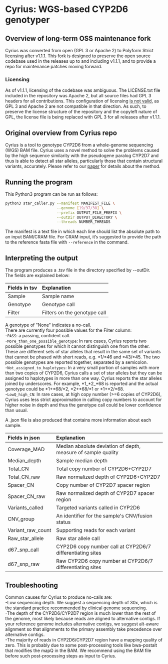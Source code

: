 # Cyrius: WGS-based CYP2D6 genotyper


## Overview of long-term OSS maintenance fork

Cyrius was converted from open (GPL 3 or Apache 2) to Polyform Strict
licensing after v1.1.1. This fork is designed to preserve the open source
codebase used in the releases up to and including v1.1.1, and to provide
a repo for maintenance patches moving forward.

### Licensing

As of v1.1.1, licensing of the codebase was ambiguous. The LICENSE.txt
file included in the repository was Apache 2, but all source files had
GPL 3 headers for all contributions. This configuration of licensing
[is not valid](https://www.apache.org/licenses/GPL-compatibility.html), as
GPL 3 and Apache 2 are not compatible in that direction. As such, to preserve
the license structure of the repository and the copyleft nature of GPL,
the license file is being replaced with GPL 3 for all releases after v1.1.1.


## Original overview from Cyrius repo

Cyrius is a tool to genotype CYP2D6 from a whole-genome sequencing (WGS) BAM file. Cyrius uses a novel method to solve the problems caused by the high sequence similarity with the pseudogene paralog CYP2D7 and thus is able to detect all star alleles, particularly those that contain structural variants, accurately. Please refer to our [paper](https://www.nature.com/articles/s41397-020-00205-5) for details about the method.   

## Running the program

This Python3 program can be run as follows:
```bash
python3 star_caller.py --manifest MANIFEST_FILE \
                       --genome [19/37/38] \
                       --prefix OUTPUT_FILE_PREFIX \
                       --outDir OUTPUT_DIRECTORY \
                       --threads NUMBER_THREADS
```
The manifest is a text file in which each line should list the absolute path to an input BAM/CRAM file.
For CRAM input, it’s suggested to provide the path to the reference fasta file with `--reference` in the command.    

## Interpreting the output  

The program produces a .tsv file in the directory specified by --outDir.  
The fields are explained below:  

| Fields in tsv     | Explanation                                                    |
|:------------------|:---------------------------------------------------------------|
| Sample            | Sample name                                                    |
| Genotype          | Genotype call                                                  |   
| Filter            | Filters on the genotype call                                   |   

A genotype of "None" indicates a no-call.  
There are currently four possible values for the Filter column:  
-`PASS`: a passing, confident call.   
-`More_than_one_possible_genotype`: In rare cases, Cyrius reports two possible genotypes for which it cannot distinguish one from the other. These are different sets of star alleles that result in the same set of variants that cannot be phased with short reads, e.g. \*1/\*46 and \*43/\*45. The two possible genotypes are reported together, separated by a semicolon.   
-`Not_assigned_to_haplotypes`: In a very small portion of samples with more than two copies of CYP2D6, Cyrius calls a set of star alleles but they can be assigned to haplotypes in more than one way. Cyrius reports the star alleles joined by underscores. For example, \*1_\*2_\*68 is reported and the actual genotype could be \*1+\*68/\*2, \*2+\*68/\*1 or \*1+\*2/\*68.  
-`LowQ_high_CN`: In rare cases, at high copy number (>=6 copies of CYP2D6), Cyrius uses less strict approximation in calling copy numbers to account for higher noise in depth and thus the genotype call could be lower confidence than usual.     
  
A .json file is also produced that contains more information about each sample.  
  
| Fields in json    | Explanation                                                    |
|:------------------|:---------------------------------------------------------------|
| Coverage_MAD      | Median absolute deviation of depth, measure of sample quality  |
| Median_depth      | Sample median depth                                            |
| Total_CN          | Total copy number of CYP2D6+CYP2D7                             |
| Total_CN_raw      | Raw normalized depth of CYP2D6+CYP2D7                          |
| Spacer_CN         | Copy number of CYP2D7 spacer region                            |
| Spacer_CN_raw     | Raw normalized depth of CYP2D7 spacer region                   |
| Variants_called   | Targeted variants called in CYP2D6                             |
| CNV_group         | An identifier for the sample's CNV/fusion status               |
| Variant_raw_count | Supporting reads for each variant                              |
| Raw_star_allele   | Raw star allele call                                           |
| d67_snp_call      | CYP2D6 copy number call at CYP2D6/7 differentiating sites      |
| d67_snp_raw       | Raw CYP2D6 copy number at CYP2D6/7 differentiating sites       |

## Troubleshooting  

Common causes for Cyrius to produce no-calls are:  
-Low sequencing depth. We suggest a sequencing depth of 30x, which is the standard practice recommended by clinical genome sequencing.  
-The depth of the CYP2D6/CYP2D7 region is much lower than the rest of the genome, most likely because reads are aligned to alternative contigs. If your reference genome includes alternative contigs, we suggest alt-aware alignment so that alignments to the primary assembly take precedence over alternative contigs.  
-The majority of reads in CYP2D6/CYP2D7 region have a mapping quality of zero. This is probably due to some post-processing tools like bwa-postalt that modifies the mapQ in the BAM. We recommend using the BAM file before such post-processing steps as input to Cyrius.  
